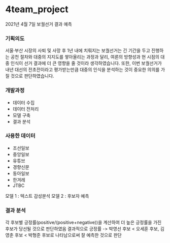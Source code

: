 # 4team_project
2021년 4월 7일 보궐선거 결과 예측

###  기획의도
서울·부산 시장의 사퇴 및 사망 후 1년 내에 치뤄지는 보궐선거는 긴 기간을 두고 진행하는 공천 절차와 대중의 지지도를 쌓아올리는 과정과 달리,
여론의 방향성과 현 시점의 대중 인식이 선거 결과에 더 큰 영향을 줄 것이라 생각하였습니다.
또한, 이번 보궐선거가 내년 대선의 전초전이라고 평가받는만큼 대중의 인식을 분석하는 것이 중요한 의의를 가질 것으로 판단하였습니다.


### 개발과정
- 데이터 수집
- 데이터 전처리
- 모델 구축
- 결과 분석

### 사용한 데이터
- 조선일보
- 중앙일보
- 유튜브
- 경향신문
- 동아일보
- 한겨레
- JTBC

모델 1 : 텍스트 감성분석
모델 2 : 후보자 예측

### 결과 분석
각 후보별 긍정률(positive/(positive+negative))을 계산하여 더 높은 긍정률을 가진 후보가 당선될 것으로 판단하였음
결과적으로 긍정률 -> 박영선 후보 < 오세훈 후보, 김영춘 후보 < 박형준 후보로 나타남으로써 잘 예측한 것으로 판단
